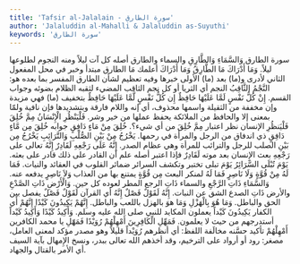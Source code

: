 ```yaml
---
title: 'Tafsir al-Jalalain - سورة الطارق'
author: 'Jalaluddin al-Mahalli & Jalaluddin as-Suyuthi'
keywords: 'سورة الطارق'
---
```


سورة الطارق
وَالسَّمَاءِ وَالطَّارِقِ
والسماء والطارق
أصله كل آت ليلاً ومنه النجوم لطلوعها ليلاً.
وَمَا أَدْرَاكَ مَا الطَّارِقُ
وَمَا أَدْرَاكَ
أعلمك
مَا الطارق
مبتدأ وخبر في محل المفعول الثاني لأدرى و(ما) بعد (ما) الأولى خبرها وفيه تعظيم لشأن الطارق المفسر بما بعده هو:
النَّجْمُ الثَّاقِبُ
النجم
أي الثريا أو كل نجم
الثاقب
المضيء لثقبه الظلام بضوئه وجواب القسم.
إِنْ كُلُّ نَفْسٍ لَمَّا عَلَيْهَا حَافِظٌ
إِن كُلُّ نَفْسٍ لَّمَّا عَلَيْهَا حَافِظٌ
بتخفيف (ما) فهي مزيدة وإن مخففة من الثقيلة واسمها محذوف، أي إنه واللام فارقة وبتشديدها فإن نافية ولمّا بمعنى إلا والحافظ من الملائكة يحفظ عملها من خير وشر.
فَلْيَنْظُرِ الْإِنْسَانُ مِمَّ خُلِقَ
فَلْيَنظُرِ الإنسان
نظر اعتبار
مِمَّ خُلِقَ
من أي شيء؟.
خُلِقَ مِنْ مَاءٍ دَافِقٍ
جوابه
خُلِقَ مِن مَّاءٍ دَافِقٍ
ذي اندفاق من الرجل والمرأة في رحمها.
يَخْرُجُ مِنْ بَيْنِ الصُّلْبِ وَالتَّرَائِبِ
يَخْرُجُ مِن بَيْنِ الصلب
للرجل
والترائب
للمرأة وهي عظام الصدر.
إِنَّهُ عَلَى رَجْعِهِ لَقَادِرٌ
إِنَّهُ
تعالى
على رَجْعِهِ
بعث الإِنسان بعد موته
لَقَادِرٌ
فإذا اعتبر أصله علم أن القادر على ذلك قادر على بعثه.
يَوْمَ تُبْلَى السَّرَائِرُ
يَوْمَ تبلى
تختبر وتكشف
السرائر
ضمائر القلوب في العقائد والنيات.
فَمَا لَهُ مِنْ قُوَّةٍ وَلَا نَاصِرٍ
فَمَا لَهُ
لمنكر البعث
مِن قُوَّةٍ
يمتنع بها من العذاب
وَلاَ نَاصِرٍ
يدفعه عنه.
وَالسَّمَاءِ ذَاتِ الرَّجْعِ
والسماء ذَاتِ الرجع
المطر لعوده كل حين.
وَالْأَرْضِ ذَاتِ الصَّدْعِ
والأرض ذَاتِ الصدع
الشق عن النبات.
إِنَّهُ لَقَوْلٌ فَصْلٌ
إِنَّهُ
أي القرآن
لَقَوْلٌ فَصْلٌ
يفصل بين الحق والباطل.
وَمَا هُوَ بِالْهَزْلِ
وَمَا هوَ بالهزل
باللعب والباطل.
إِنَّهُمْ يَكِيدُونَ كَيْدًا
إِنَّهُمْ
أَي الكفار
يَكِيدُونَ كَيْداً
يعملون المكايد للنبي صلى الله عليه وسلم.
وَأَكِيدُ كَيْدًا
وَأَكِيدُ كَيْداً
أستدرجهم من حيث لا يعلمون.
فَمَهِّلِ الْكَافِرِينَ أَمْهِلْهُمْ رُوَيْدًا
فَمَهّلِ
يا محمد
الكافرين أَمْهِلْهُمْ
تأكيد حسَّنه مخالَفة اللفظ: أي أنظرهم
رُوَيْداً
قليلاً وهو مصدر مؤكد لمعنى العامل، مصغر: رود أو أرواد على الترخيم، وقد أخذهم الله تعالى ببدر، ونسخ الإِمهال بآية السيف أي الأمر بالقتال والجهاد.